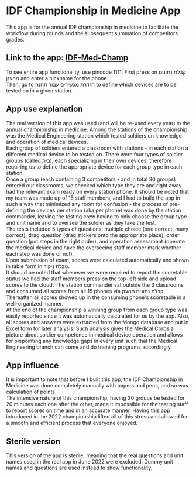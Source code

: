# IDF Championship in Medicine App

This app is for the annual IDF championship in medicine to facilitate the workflow during rounds and the subsequent summation of competitors grades.

## Link to the app: [IDF-Med-Champ](https://idf-med-champ.web.app/)

To see entire app functionality, use pincode 1111. First press on קבלת נתונים מהענן and enter a nickname for the phone.  
Then, go to הגדרת מכשירים עבור תחנה to define which devices are to be tested on in a given station.

## App use explanation

The real version of this app was used (and will be re-used every year) in the annual championship in medicine. Among the stations of the championship was the Medical Engineering station which tested soldiers on knowledge and operation of medical devices.  
Each group of soldiers entered a classroom with stations - in each station a different medical device to be tested on. There were four types of soldier groups (called בית), each specializing in their own devices, therefore requiring us to define the appropriate device for each group type in each station.  
Once a group (each containing 3 competitors - and in total 30 groups) entered our classrooms, we checked which type they are and right away had the relevant exam ready on every station phone. It should be noted that my team was made up of 15 staff members, and I had to build the app in such a way that minimized any room for confusion - the process of pre-defining the devices per station (aka per phone) was done by the station commander, leaving the testing crew having to only choose the group type and unit name and to oversee the soldier as they take the test.  
The tests included 5 types of questions: multiple choice (one correct, many correct), drag question (drag stickers onto the appropriate place), order question (put steps in the right order), and operation assessment (operate the medical device and have the overseeing staff member mark whether each step was done or not).  
Upon submission of exam, scores were calculated automatically and shown in table form in טבלת ניקוד.  
It should be noted that whenever we were required to report the scoretable status we had the staff members press on the top-left side and upload scores to the cloud. The station commander sat outside the 3 classrooms and consumed all scores from all 15 phones via קבלת נתונים מהענן. Thereafter, all scores showed up in the consuming phone's scoretable in a well-organized manner.  
At the end of the championship a winning group from each group type was easily reported since it was automatically calculated for us by the app. Also, all scores and answers were extracted from the Mongo database and put in Excel form for later analysis. Such analysis gives the Medical Corps a picture about soldier competence in medical device operation and allows for pinpointing any knowledge gaps in every unit such that the Medical Engineering branch can come and do training programs accordingly.

## App influence

It is important to note that before I built this app, the IDF Championship in Medicine was done completely manually with papers and pens, and so was calculation of points.  
The intensive nature of this championship, having 30 groups be tested for 20 minutes each one after the other, made it impossible for the testing staff to report scores on time and in an accurate manner. Having this app introduced in the 2022 championship lifted all of this stress and allowed for a smooth and efficient process that everyone enjoyed.

## Sterile version

This version of the app is sterile, meaning that the real questions and unit names used in the real app in June 2022 were excluded. Dummy unit names and questions are used instead to show functionality.
